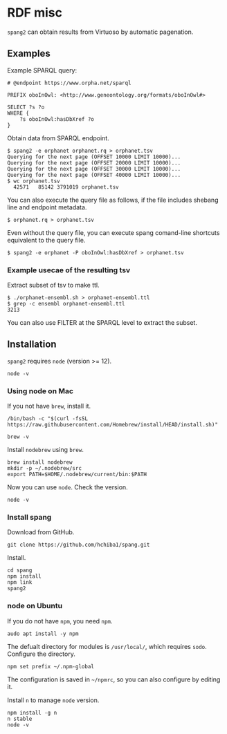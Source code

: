 # RDF misc
`spang2` can obtain results from Virtuoso by automatic pagenation.

## Examples
Example SPARQL query:
```
# @endpoint https://www.orpha.net/sparql

PREFIX oboInOwl: <http://www.geneontology.org/formats/oboInOwl#>

SELECT ?s ?o
WHERE {
    ?s oboInOwl:hasDbXref ?o
}
```

Obtain data from SPARQL endpoint.
```
$ spang2 -e orphanet orphanet.rq > orphanet.tsv
Querying for the next page (OFFSET 10000 LIMIT 10000)...
Querying for the next page (OFFSET 20000 LIMIT 10000)...
Querying for the next page (OFFSET 30000 LIMIT 10000)...
Querying for the next page (OFFSET 40000 LIMIT 10000)...
$ wc orphanet.tsv
  42571   85142 3791019 orphanet.tsv
```

You can also execute the query file as follows, if the
file includes shebang line and endpoint metadata.
```
$ orphanet.rq > orphanet.tsv
```

Even without the query file, you can execute spang comand-line shortcuts equivalent to the query file.
```
$ spang2 -e orphanet -P oboInOwl:hasDbXref > orphanet.tsv
```

### Example usecae of the resulting tsv
Extract subset of tsv to make ttl.
```
$ ./orphanet-ensembl.sh > orphanet-ensembl.ttl
$ grep -c ensembl orphanet-ensembl.ttl
3213
```

You can also use FILTER at the SPARQL level to extract the subset.

## Installation
`spang2` requires `node` (version >= 12).
```
node -v
```
### Using node on Mac
If you not have `brew`, install it.
```
/bin/bash -c "$(curl -fsSL https://raw.githubusercontent.com/Homebrew/install/HEAD/install.sh)"
```
```
brew -v
```
Install `nodebrew` using `brew`.
```
brew install nodebrew
mkdir -p ~/.nodebrew/src
export PATH=$HOME/.nodebrew/current/bin:$PATH
```
Now you can use `node`. Check the version.
```
node -v
```

### Install spang
Download from GitHub.
```
git clone https://github.com/hchiba1/spang.git
```

Install.
```
cd spang
npm install
npm link
spang2
```

### node on Ubuntu
If you do not have `npm`, you need `npm`.
```
audo apt install -y npm
```
The defualt directory for modules is `/usr/local/`, which requires `sodo`.
Configure the directory.
```
npm set prefix ~/.npm-global
```
The configuration is saved in `~/npmrc`, so you can also configure by editing it.

Install `n` to manage `node` version.
```
npm install -g n
n stable
node -v
```
